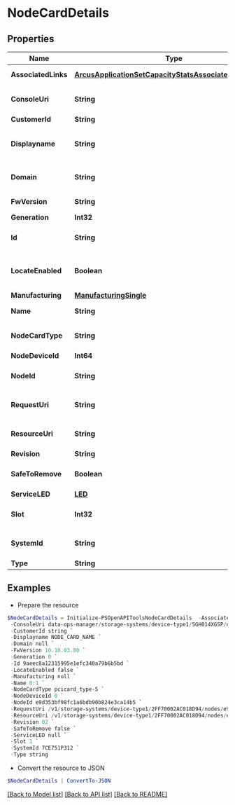 # NodeCardDetails
## Properties

Name | Type | Description | Notes
------------ | ------------- | ------------- | -------------
**AssociatedLinks** | [**ArcusApplicationSetCapacityStatsAssociatedLinksInner[]**](ArcusApplicationSetCapacityStatsAssociatedLinksInner.md) | Associated Links Details | [optional] 
**ConsoleUri** | **String** | consoleUri for detailed storage object | [optional] 
**CustomerId** | **String** | customerId | [optional] 
**Displayname** | **String** | Name to be used for display purposes | [optional] 
**Domain** | **String** | Domain that the resource belongs to | [optional] 
**FwVersion** | **String** | Firmware version | [optional] 
**Generation** | **Int32** | generation | [optional] 
**Id** | **String** | Unique Identifier of the resource. | [optional] 
**LocateEnabled** | **Boolean** | Indicates if the locate beacon is enabled or not | [optional] 
**Manufacturing** | [**ManufacturingSingle**](ManufacturingSingle.md) |  | [optional] 
**Name** | **String** | Name of the resource. | [optional] 
**NodeCardType** | **String** | Type of the node adapter card | [optional] 
**NodeDeviceId** | **Int64** | ID of the node | [optional] 
**NodeId** | **String** | Unique Identifier of the node. | [optional] 
**RequestUri** | **String** | requestUri for detailed node card object | [optional] 
**ResourceUri** | **String** | resourceUri for detailed node card object | [optional] 
**Revision** | **String** | Revision | [optional] 
**SafeToRemove** | **Boolean** | Indicates if the component is safe to remove | [optional] 
**ServiceLED** | [**LED**](LED.md) |  | [optional] 
**Slot** | **Int32** | Slot of the node adapter card | [optional] 
**SystemId** | **String** | systemId/Serial Number  of the array. | [optional] 
**Type** | **String** | type | [optional] 

## Examples

- Prepare the resource
```powershell
$NodeCardDetails = Initialize-PSOpenAPIToolsNodeCardDetails  -AssociatedLinks [{&quot;resourceUri&quot;:&quot;/v1/storage-systems/device-type1/2FF70002AC018D94/node/e9d353bf98fc1a6bdb90b824e3ca14b5&quot;,&quot;type&quot;:&quot;node&quot;}] `
 -ConsoleUri data-ops-manager/storage-systems/device-type1/SGH014XGSP/nodes/e9d353bf98fc1a6bdb90b824e3ca14b5/node-cards/60c3831bf1e682693d0319c10333af92 `
 -CustomerId string `
 -Displayname NODE_CARD_NAME `
 -Domain null `
 -FwVersion 10.10.03.00 `
 -Generation 0 `
 -Id 9aeec8a12315995e1efc340a79b6b5bd `
 -LocateEnabled false `
 -Manufacturing null `
 -Name 0:1 `
 -NodeCardType pcicard_type-5 `
 -NodeDeviceId 0 `
 -NodeId e9d353bf98fc1a6bdb90b824e3ca14b5 `
 -RequestUri /v1/storage-systems/device-type1/2FF70002AC018D94/nodes/e9d353bf98fc1a6bdb90b824e3ca14b5/node-cards/9aeec8a12315995e1efc340a79b6b5bd `
 -ResourceUri /v1/storage-systems/device-type1/2FF70002AC018D94/nodes/e9d353bf98fc1a6bdb90b824e3ca14b5/node-cards/9aeec8a12315995e1efc340a79b6b5bd `
 -Revision 02 `
 -SafeToRemove false `
 -ServiceLED null `
 -Slot 1 `
 -SystemId 7CE751P312 `
 -Type string
```

- Convert the resource to JSON
```powershell
$NodeCardDetails | ConvertTo-JSON
```

[[Back to Model list]](../README.md#documentation-for-models) [[Back to API list]](../README.md#documentation-for-api-endpoints) [[Back to README]](../README.md)

